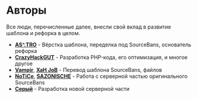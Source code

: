 # Авторы
Все люди, перечисленные далее, внесли свой вклад в развитие шаблона и рефорка в целом.
- **[AS^.TRO](https://steamcommunity.com/profiles/76561198134635290/)** - Вёрстка шаблона, переделка под SourceBans, основатель рефорка
- **[CrazyHackGUT](https://steamcommunity.com/profiles/76561198071596952/)** - Разработка PHP-кода, его оптимизация, и многое другое
- **[Vampir](https://steamcommunity.com/profiles/76561198005416672/)**, **[XaH JoB](https://steamcommunity.com/profiles/76561198141035617/)** - Перевод шаблона SourceBans, файлов
- **[NoTiCe](http://steamcommunity.com/profiles/76561197988752527)**, **[SAZONISCHE](https://steamcommunity.com/profiles/76561198010359075)** - Работа с серверной частью оригинального SourceBans
- **[Серый](https://steamcommunity.com/profiles/76561197998634658)** - Разработка новой серверной части
